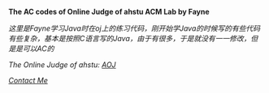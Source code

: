 **The AC codes of Online Judge of ahstu ACM Lab by Fayne**

*这里是Fayne学习Java时在oj上的练习代码，刚开始学Java的时候写的有些代码有些复杂，基本是按照C语言写的Java，由于有很多，于是就没有一一修改，但是是可以AC的*

*The Online Judge of ahstu: [AOJ](http://183.167.205.82:8081/JudgeOnline/)*

*<a href="mailto:ifayne@163.com">Contact Me</a>*
